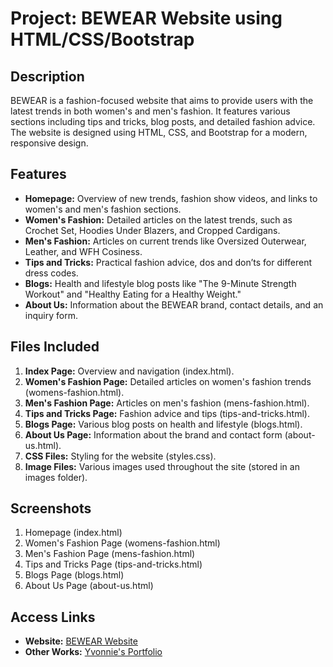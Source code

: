 # Project: BEWEAR Website using HTML/CSS/Bootstrap

## Description
BEWEAR is a fashion-focused website that aims to provide users with the latest trends in both women's and men's fashion. It features various sections including tips and tricks, blog posts, and detailed fashion advice. The website is designed using HTML, CSS, and Bootstrap for a modern, responsive design.

## Features
- **Homepage:** Overview of new trends, fashion show videos, and links to women's and men's fashion sections.
- **Women's Fashion:** Detailed articles on the latest trends, such as Crochet Set, Hoodies Under Blazers, and Cropped Cardigans.
- **Men's Fashion:** Articles on current trends like Oversized Outerwear, Leather, and WFH Cosiness.
- **Tips and Tricks:** Practical fashion advice, dos and don’ts for different dress codes.
- **Blogs:** Health and lifestyle blog posts like "The 9-Minute Strength Workout" and "Healthy Eating for a Healthy Weight."
- **About Us:** Information about the BEWEAR brand, contact details, and an inquiry form.

## Files Included
1. **Index Page:** Overview and navigation (index.html).
2. **Women's Fashion Page:** Detailed articles on women's fashion trends (womens-fashion.html).
3. **Men's Fashion Page:** Articles on men's fashion (mens-fashion.html).
4. **Tips and Tricks Page:** Fashion advice and tips (tips-and-tricks.html).
5. **Blogs Page:** Various blog posts on health and lifestyle (blogs.html).
6. **About Us Page:** Information about the brand and contact form (about-us.html).
7. **CSS Files:** Styling for the website (styles.css).
8. **Image Files:** Various images used throughout the site (stored in an images folder).

## Screenshots
1. Homepage (index.html)
2. Women's Fashion Page (womens-fashion.html)
3. Men's Fashion Page (mens-fashion.html)
4. Tips and Tricks Page (tips-and-tricks.html)
5. Blogs Page (blogs.html)
6. About Us Page (about-us.html)

## Access Links
- **Website:** [BEWEAR Website](https://euphonious-youtiao-d599b1.netlify.app/)
- **Other Works:** [Yvonnie's Portfolio](https://yvonnie-webdesign.carrd.co/)

